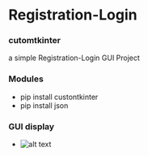 # Registration-Login
### cutomtkinter
a simple Registration-Login GUI Project
### Modules 
- pip install custontkinter
- pip install json
### GUI display
- ![alt text](https://media.discordapp.net/attachments/1084460255712395344/1128233536177061909/image.png)
  
